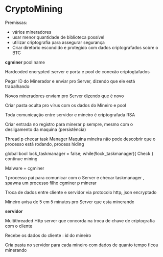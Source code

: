 # CryptoMining


Premissas:
* vários mineradores 
* usar menor quantidade de biblioteca possível 
* utilizar criptografia para assegurar segurança 
* Criar diretorio escondido e protegido com dados criptografados sobre o BTC 


**cgminer** pool name 

Hardcoded encrypted :server e porta e pool de conexão criptogtafados 

Pegar ID do Minerador e enviar pro Server, dizendo que ele está trabalhando 

Novos mineradores enviam pro Server dizendo que é novo 

Criar pasta oculta pro vírus com os dados do Mineiro e pool 

Toda comunicação entre servidor e mineiro é criptografada RSA 

Criar entrada no registro para minerar p sempre, mesmo com o desligamento da maquina (persistência)

Thread p checar task Manager 
Maquina mineira não pode descobrir que o processo está rodando, process hiding 

global bool lock_taskmanager = false; 
while(!lock_taskmanager){
     Check 
}
continue mining 

Malware + cgminer 

1 processo pai para comunicar com o Server e checar taskmanager , spawna um processo filho cgminer p minerar 

Troca de dados entre cliente e servidor via protocolo http, json encryptado 

Mineiro avisa de 5 em 5 minutos pro Server que esta minerando 

**servidor**

Multithreaded Http server que concorda na troca de chave de criptografia com o cliente 

Recebe os dados do cliente : id do mineiro 

Cria pasta no servidor para cada mineiro com dados de quanto tempo ficou minerando 